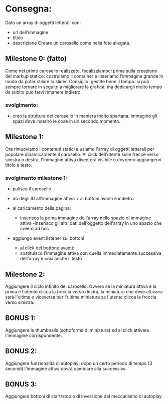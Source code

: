# Consegna:

Dato un array di oggetti letterali con:

- url dell'immagine
- titolo
- descrizione
  Creare un carosello come nella foto allegata.

## Milestone 0: (fatto)

Come nel primo carosello realizzato, focalizziamoci prima sulla creazione del markup statico: costruiamo il container e inseriamo l'immagine grande in modo da poter stilare lo slider.
Consiglio: gestite bene il tempo. si può sempre tornare in seguito a migliorare la grafica, ma dedicargli molto tempo da subito può farvi rimanere indietro.

### svolgimento:

- creo la struttura del carosello in maniera molto spartana. immagino gli spazi dove inserirò le cose in un secondo momento.

## Milestone 1:

Ora rimuoviamo i contenuti statici e usiamo l'array di oggetti letterali per popolare dinamicamente il carosello.
Al click dell'utente sulle frecce verso sinistra o destra, l'immagine attiva diventerà visibile e dovremo aggiungervi titolo e testo.

### svolgimento milestone 1:

- pulisco il carosello
- do degli ID all'immagine attiva + ai bottoni avanti e indietro

- al caricamento della pagina:
  - inserisco la prima immagine dell'array nello spazio di immagine attiva
    -inserisco gli altri dati dell'oggetto dell'array in uno spazio che creerò ad hoc
- aggiungo event listener sui bottoni
  - al click del bottone avanti:
  - sostituisco l'immagine attiva con quella immediatamente successiva dell'array e così anche il testo

## Milestone 2:

Aggiungere il ciclo infinito del carosello. Ovvero se la miniatura attiva è la prima e l'utente clicca la freccia verso destra, la miniatura che deve attivarsi sarà l'ultima e viceversa per l'ultima miniatura se l'utente clicca la freccia verso sinistra.

## BONUS 1:

Aggiungere le thumbnails (sottoforma di miniatura) ed al click attivare l'immagine corrispondente.

## BONUS 2:

Aggiungere funzionalità di autoplay: dopo un certo periodo di tempo (3 secondi) l'immagine attiva dovrà cambiare alla successiva.

## BONUS 3:

Aggiungere bottoni di start/stop e di inversione del meccanismo di autoplay
